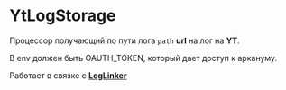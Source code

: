 # YtLogStorage

Процессор получающий по пути лога `path` **url** на лог на **YT**.

В env должен быть OAUTH_TOKEN, который дает доступ к аркануму.

Работает в связке с [**LogLinker**](../../controllers/log)

